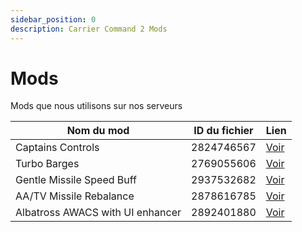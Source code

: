 ```yaml
---
sidebar_position: 0
description: Carrier Command 2 Mods
---
```


# Mods
Mods que nous utilisons sur nos serveurs

| Nom du mod                       | ID du fichier | Lien                                                                      |
| -------------------------------- | ------------- | ------------------------------------------------------------------------- |
| Captains Controls                | 2824746567    | [Voir](https://steamcommunity.com/sharedfiles/filedetails/?id=2824746567) |
| Turbo Barges                     | 2769055606    | [Voir](https://steamcommunity.com/sharedfiles/filedetails/?id=2769055606) |
| Gentle Missile Speed Buff        | 2937532682    | [Voir](https://steamcommunity.com/sharedfiles/filedetails/?id=2937532682) |
| AA/TV Missile Rebalance          | 2878616785    | [Voir](https://steamcommunity.com/sharedfiles/filedetails/?id=2878616785) |
| Albatross AWACS with UI enhancer | 2892401880    | [Voir](https://steamcommunity.com/sharedfiles/filedetails/?id=2892401880) |
